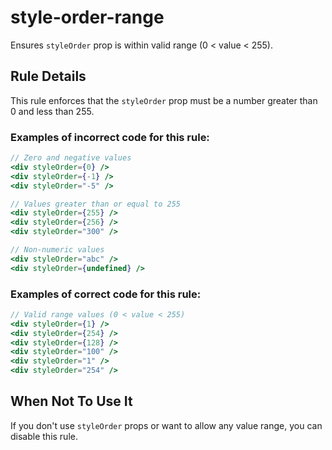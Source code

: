# style-order-range

Ensures `styleOrder` prop is within valid range (0 < value < 255).

## Rule Details

This rule enforces that the `styleOrder` prop must be a number greater than 0 and less than 255.

### Examples of **incorrect** code for this rule:

```jsx
// Zero and negative values
<div styleOrder={0} />
<div styleOrder={-1} />
<div styleOrder="-5" />

// Values greater than or equal to 255
<div styleOrder={255} />
<div styleOrder={256} />
<div styleOrder="300" />

// Non-numeric values
<div styleOrder="abc" />
<div styleOrder={undefined} />
```

### Examples of **correct** code for this rule:

```jsx
// Valid range values (0 < value < 255)
<div styleOrder={1} />
<div styleOrder={254} />
<div styleOrder={128} />
<div styleOrder="100" />
<div styleOrder="1" />
<div styleOrder="254" />
```

## When Not To Use It

If you don't use `styleOrder` props or want to allow any value range, you can disable this rule.
